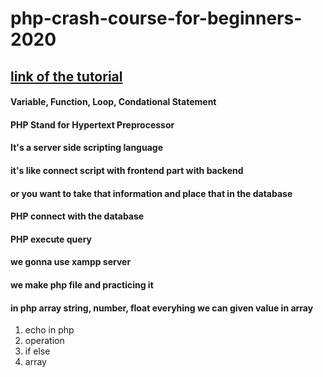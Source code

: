 # php-crash-course-for-beginners-2020
## [link of the tutorial](https://youtu.be/6mO1UA1r-6Q) 
#### Variable, Function, Loop, Condational Statement
#### PHP Stand for Hypertext Preprocessor
#### It's a server side scripting language
#### it's like connect script with frontend part with backend
#### or you want to take that information and place that  in the database
#### PHP connect with the database
#### PHP execute query
#### we gonna use xampp server
#### we make php file and practicing it
#### in php array string, number, float everyhing we can given value in array

1. echo in php
2. operation 
3. if else
4. array